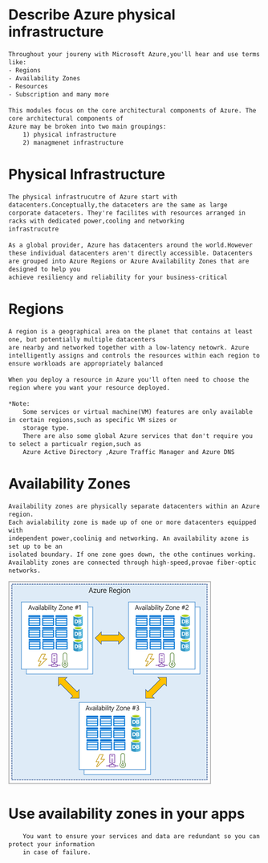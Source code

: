 # Describe Azure physical infrastructure
    Throughout your joureny with Microsoft Azure,you'll hear and use terms like:
    - Regions
    - Availability Zones
    - Resources
    - Subscription and many more

    This modules focus on the core architectural components of Azure. The core architectural components of 
    Azure may be broken into two main groupings: 
        1) physical infrastructure 
        2) managmenet infrastructure

# Physical Infrastructure
    The physical infrastrucutre of Azure start with datacenters.Conceptually,the dataceters are the same as large
    corporate dataceters. They're facilites with resources arranged in racks with dedicated power,cooling and networking
    infrastrucutre

    As a global provider, Azure has datacenters around the world.However these individual datacenters aren't directly accessible. Datacenters are grouped into Azure Regions or Azure Availability Zones that are designed to help you
    achieve resiliency and reliability for your business-critical

# Regions
    A region is a geographical area on the planet that contains at least one, but potentially multiple datacenters 
    are nearby and networked together with a low-latency netowrk. Azure intelligently assigns and controls the resources within each region to ensure workloads are appropriately balanced

    When you deploy a resource in Azure you'll often need to choose the region where you want your resource deployed.

    *Note:
        Some services or virtual machine(VM) features are only available in certain regions,such as specific VM sizes or
        storage type.
        There are also some global Azure services that don't require you to select a particualr region,such as
        Azure Active Directory ,Azure Traffic Manager and Azure DNS

# Availability Zones
    Availability zones are physically separate datacenters within an Azure region.
    Each avialability zone is made up of one or more datacenters equipped with
    independent power,coolinig and networking. An availability azone is set up to be an
    isolated boundary. If one zone goes down, the othe continues working. Availablity zones are connected through high-speed,provae fiber-optic networks.
             
  ![Alt Text](Images/availability-zones-c22f95a3.png)
 
   # Use availability zones in your apps
        You want to ensure your services and data are redundant so you can protect your information
        in case of failure. 

